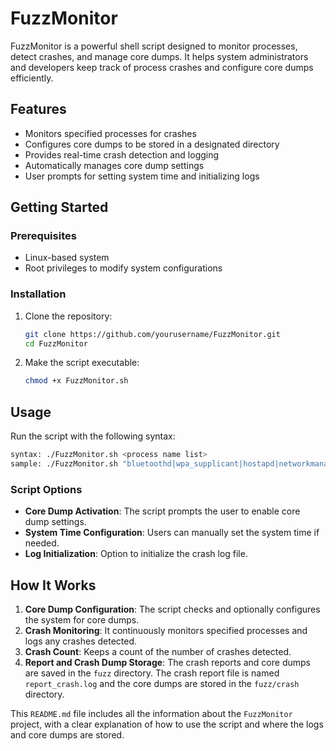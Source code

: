 # FuzzMonitor

FuzzMonitor is a powerful shell script designed to monitor processes, detect crashes, and manage core dumps. It helps system administrators and developers keep track of process crashes and configure core dumps efficiently.

## Features

- Monitors specified processes for crashes
- Configures core dumps to be stored in a designated directory
- Provides real-time crash detection and logging
- Automatically manages core dump settings
- User prompts for setting system time and initializing logs

## Getting Started

### Prerequisites

- Linux-based system
- Root privileges to modify system configurations

### Installation

1. Clone the repository:
    ```sh
    git clone https://github.com/yourusername/FuzzMonitor.git
    cd FuzzMonitor
    ```

2. Make the script executable:
    ```sh
    chmod +x FuzzMonitor.sh
    ```

## Usage

Run the script with the following syntax:
```sh
syntax: ./FuzzMonitor.sh <process name list>
sample: ./FuzzMonitor.sh "bluetoothd|wpa_supplicant|hostapd|networkmanager|dhclient|wifid|nm-applet|iwlwifi|hcidump|bluez"
```

### Script Options

- **Core Dump Activation**: The script prompts the user to enable core dump settings.
- **System Time Configuration**: Users can manually set the system time if needed.
- **Log Initialization**: Option to initialize the crash log file.

## How It Works

1. **Core Dump Configuration**: The script checks and optionally configures the system for core dumps.
2. **Crash Monitoring**: It continuously monitors specified processes and logs any crashes detected.
3. **Crash Count**: Keeps a count of the number of crashes detected.
4. **Report and Crash Dump Storage**: The crash reports and core dumps are saved in the `fuzz` directory. The crash report file is named `report_crash.log` and the core dumps are stored in the `fuzz/crash` directory.

This `README.md` file includes all the information about the `FuzzMonitor` project, with a clear explanation of how to use the script and where the logs and core dumps are stored.
